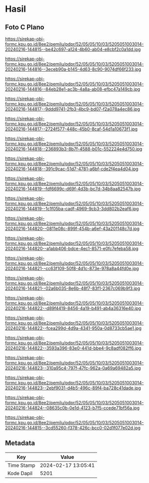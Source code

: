 # Hasil

## Foto C Plano

https://sirekap-obj-formc.kpu.go.id/8ee2/pemilu/pdpr/52/05/05/10/03/5205051003014-20240216-144815--be42c697-a124-4b60-ab04-e8cbf2c0a1dd.jpg

https://sirekap-obj-formc.kpu.go.id/8ee2/pemilu/pdpr/52/05/05/10/03/5205051003014-20240216-144816--3eceb90a-b145-4d63-8c90-9074df66f233.jpg

https://sirekap-obj-formc.kpu.go.id/8ee2/pemilu/pdpr/52/05/05/10/03/5205051003014-20240216-144816--84eb28e1-ac3b-4a8a-ab08-efbc47a149cb.jpg

https://sirekap-obj-formc.kpu.go.id/8ee2/pemilu/pdpr/52/05/05/10/03/5205051003014-20240216-144817--9ddd9741-2fb3-4bc9-bd07-f2a078a4ec86.jpg

https://sirekap-obj-formc.kpu.go.id/8ee2/pemilu/pdpr/52/05/05/10/03/5205051003014-20240216-144817--2724f577-448c-45b0-8caf-54d1a10673f1.jpg

https://sirekap-obj-formc.kpu.go.id/8ee2/pemilu/pdpr/52/05/05/10/03/5205051003014-20240216-144818--236893b3-8b7f-4588-b01c-552224e4d750.jpg

https://sirekap-obj-formc.kpu.go.id/8ee2/pemilu/pdpr/52/05/05/10/03/5205051003014-20240216-144818--391c9cac-51d7-4781-a6bf-cde2f4ea4d04.jpg

https://sirekap-obj-formc.kpu.go.id/8ee2/pemilu/pdpr/52/05/05/10/03/5205051003014-20240216-144819--fdf6699c-d69f-4d3b-bc7d-34b8aa82547b.jpg

https://sirekap-obj-formc.kpu.go.id/8ee2/pemilu/pdpr/52/05/05/10/03/5205051003014-20240216-144819--1c1f05ba-cadf-4969-9cb3-3dd802b2eaf6.jpg

https://sirekap-obj-formc.kpu.go.id/8ee2/pemilu/pdpr/52/05/05/10/03/5205051003014-20240216-144820--0811e08c-899f-454b-a6ef-43a201148c7d.jpg

https://sirekap-obj-formc.kpu.go.id/8ee2/pemilu/pdpr/52/05/05/10/03/5205051003014-20240216-144820--a1abb406-bdce-4ec1-8571-e0fc7efeba58.jpg

https://sirekap-obj-formc.kpu.go.id/8ee2/pemilu/pdpr/52/05/05/10/03/5205051003014-20240216-144821--cc63f109-50f8-4d1c-873e-978a8a44fd0e.jpg

https://sirekap-obj-formc.kpu.go.id/8ee2/pemilu/pdpr/52/05/05/10/03/5205051003014-20240216-144821--02a6b035-8e6b-48f7-83f1-2367c069b9f3.jpg

https://sirekap-obj-formc.kpu.go.id/8ee2/pemilu/pdpr/52/05/05/10/03/5205051003014-20240216-144822--d89f4419-8456-4a19-b491-ab4a36316e40.jpg

https://sirekap-obj-formc.kpu.go.id/8ee2/pemilu/pdpr/52/05/05/10/03/5205051003014-20240216-144822--fcea299d-4d9a-4341-950a-0d8733cb5ae1.jpg

https://sirekap-obj-formc.kpu.go.id/8ee2/pemilu/pdpr/52/05/05/10/03/5205051003014-20240216-144822--3593a396-83e0-441d-bbe4-9c8adf082ff6.jpg

https://sirekap-obj-formc.kpu.go.id/8ee2/pemilu/pdpr/52/05/05/10/03/5205051003014-20240216-144823--310a95c4-797f-47fc-962a-0a69a69482a5.jpg

https://sirekap-obj-formc.kpu.go.id/8ee2/pemilu/pdpr/52/05/05/10/03/5205051003014-20240216-144823--2ebf9031-d4b5-496c-89f4-ba728c41dade.jpg

https://sirekap-obj-formc.kpu.go.id/8ee2/pemilu/pdpr/52/05/05/10/03/5205051003014-20240216-144824--08635c0b-0e1d-4123-b7f5-ccede71bf56a.jpg

https://sirekap-obj-formc.kpu.go.id/8ee2/pemilu/pdpr/52/05/05/10/03/5205051003014-20240216-144815--3cd55260-f378-426c-bcc0-02d1f077e02d.jpg


## Metadata

| Key        | Value               |
| ---------- | ------------------- |
| Time Stamp | 2024-02-17 13:05:41 |
| Kode Dapil | 5201                |



